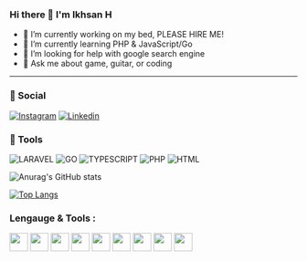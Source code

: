 ### Hi there 👋 I'm Ikhsan H

- 🔭 I’m currently working on my bed, PLEASE HIRE ME! 
- 🌱 I’m currently learning PHP & JavaScript/Go
- 🤔 I’m looking for help with google search engine
- 💬 Ask me about game, guitar, or coding

<hr>

### 👨 Social

[![Instagram](https://img.shields.io/badge/Instagram-E4405F?style=for-the-badge&logo=instagram&logoColor=white)](https://www.instagram.com/ikhsanheriyawan/?hl=en)
[![Linkedin](https://img.shields.io/badge/LinkedIn-0077B5?style=for-the-badge&logo=linkedin&logoColor=white)](https://www.linkedin.com/in/ikhsan-heriyawan-30b563200)

### 🚀 Tools

![LARAVEL](https://img.shields.io/badge/LARAVEL-E4405F?style=for-the-badge&logo=laravel&logoColor=white)
![GO](https://img.shields.io/badge/GOlang-0077B5?style=for-the-badge&logo=go&logoColor=black)
![TYPESCRIPT](https://img.shields.io/badge/typescript-0077B5?style=for-the-badge&logo=typescript&logoColor=white)
![PHP](https://img.shields.io/badge/PHP-777BB4?style=for-the-badge&logo=php&logoColor=white)
![HTML](https://img.shields.io/badge/HTML-E44D38?style=for-the-badge&logo=html5&logoColor=white)

![Anurag's GitHub stats](https://github-readme-stats.vercel.app/api?username=ikhsanheriyawan2404&show_icons=true)

[![Top Langs](https://github-readme-stats.vercel.app/api/top-langs/?username=ikhsanheriyawan2404&layout=compact)](https://github.com/anuraghazra/github-readme-stats)

### Lengauge & Tools :
<p>

  <img height="32" width="32" src="https://unpkg.com/simple-icons@v7.3.0/icons/html5.svg" />
  <img height="32" width="32" src="https://unpkg.com/simple-icons@v3/icons/php.svg" />
  <img height="32" width="32" src="https://unpkg.com/simple-icons@v3/icons/laravel.svg" />
  <img height="32" width="32" src="https://unpkg.com/simple-icons@v3/icons/codeigniter.svg" />
  <img height="32" width="32" src="https://unpkg.com/simple-icons@v3/icons/javascript.svg" />
  <img height="32" width="32" src="https://unpkg.com/simple-icons@v7.3.0/icons/express.svg" />
  <img height="32" width="32" src="https://unpkg.com/simple-icons@v3/icons/jquery.svg" />
  <img height="32" width="32" src="https://unpkg.com/simple-icons@v3/icons/mysql.svg" />
  <img height="32" width="32" src="https://unpkg.com/simple-icons@v3/icons/mongodb.svg" />

</p>





